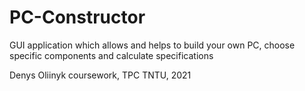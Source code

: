 # PC-Constructor
GUI application which allows and helps to build your own PC, choose specific components and calculate specifications

Denys Oliinyk coursework, TPC TNTU, 2021
